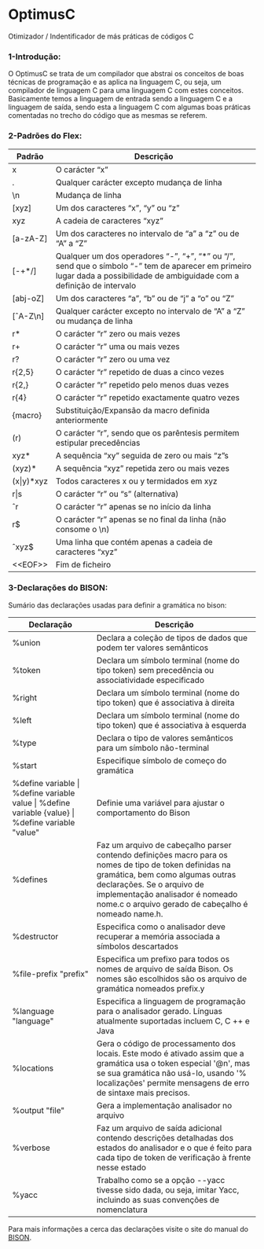 # OptimusC
Otimizador / Indentificador de más práticas de códigos C

### 1-Introdução:

O OptimusC se trata de um compilador que abstrai os conceitos de boas técnicas de programação e as aplica na linguagem C, ou seja, um compilador de linguagem C para uma linguagem C com estes conceitos. Basicamente temos a linguagem de entrada sendo a linguagem C e a linguagem de saída, sendo esta a linguagem C com algumas boas práticas comentadas no trecho do código que as mesmas se referem.


### 2-Padrões do Flex:

| Padrão | Descrição|
| ----| ----------- |
|x |O carácter “x”|
|. |Qualquer carácter excepto mudança de linha|
|\n |Mudança de linha|
|[xyz] |Um dos caracteres “x”, “y” ou “z”|
|xyz| A cadeia de caracteres “xyz”|
|[a-zA-Z] |Um dos caracteres no intervalo de “a” a “z” ou de “A” a “Z”|
|[-+*/]| Qualquer um dos operadores “-”, “+”, “*” ou “/”, send que o símbolo “-” tem de aparecer em primeiro lugar dada a possibilidade de ambiguidade com a definição de intervalo
|[abj-oZ]| Um dos caracteres “a”, “b” ou de “j” a “o” ou “Z”
|[ˆA-Z\n] |Qualquer carácter excepto no intervalo de “A” a “Z” ou mudança de linha|
|r* |O carácter “r” zero ou mais vezes|
|r+ |O carácter “r” uma ou mais vezes |
|r? |O carácter “r” zero ou uma vez|
|r{2,5}| O carácter “r” repetido de duas a cinco vezes|
|r{2,} |O carácter “r” repetido pelo menos duas vezes|
|r{4}| O carácter “r” repetido exactamente quatro vezes|
|{macro}| Substituição/Expansão da macro definida anteriormente|
|(r) |O carácter “r”, sendo que os parêntesis permitem estipular precedências|
|xyz* |A sequência “xy” seguida de zero ou mais “z”s|
|(xyz)* |A sequência “xyz” repetida zero ou mais vezes|
|(x\|y)*xyz |Todos caracteres x ou y termidados em xyz|
|r\|s |O carácter “r” ou “s” (alternativa)|
|ˆr |O carácter “r” apenas se no início da linha|
|r$ |O carácter “r” apenas se no final da linha (não consome o \n)|
|ˆxyz$| Uma linha que contém apenas a cadeia de caracteres “xyz”|
|<\<EOF>\>| Fim de ficheiro|

### 3-Declarações do BISON:

Sumário das declarações usadas para definir a gramática no bison:

| Declaração | Descrição|
| ----| ----------- |
|%union|Declara a coleção de tipos de dados que podem ter valores semânticos|
|%token|Declara um símbolo terminal (nome do tipo token) sem precedência ou associatividade especificado|
|%right|Declara um símbolo terminal (nome do tipo token) que é associativa à direita|
|%left|Declara um símbolo terminal (nome do tipo token) que é associativa à esquerda|
|%type|Declara o tipo de valores semânticos para um símbolo não-terminal|
|%start|Especifique símbolo de começo do gramática|
|%define variable \| %define variable value \| %define variable {value} \| %define variable "value"|Definie uma variável para ajustar o comportamento do Bison|
|%defines|Faz um arquivo de cabeçalho parser contendo definições macro para os nomes de tipo de token definidas na gramática, bem como algumas outras declarações. Se o arquivo de implementação analisador é nomeado nome.c o arquivo gerado de cabeçalho é nomeado name.h.|
|%destructor|Especifica como o analisador deve recuperar a memória associada a símbolos descartados|
|%file-prefix "prefix"|Especifica um prefixo para todos os nomes de arquivo de saída Bison. Os nomes são escolhidos são os arquivo de gramática nomeados prefix.y|
|%language "language"|Especifica a linguagem de programação para o analisador gerado. Línguas atualmente suportadas incluem C, C ++ e Java|
|%locations|Gera o código de processamento dos locais. Este modo é ativado assim que a gramática usa o token especial '@n', mas se sua gramática não usá-lo, usando '% localizações' permite mensagens de erro de sintaxe mais precisos.|
|%output "file"|Gera a implementação analisador no arquivo|
|%verbose|Faz um arquivo de saída adicional contendo descrições detalhadas dos estados do analisador e o que é feito para cada tipo de token de verificação à frente nesse estado|
|%yacc|Trabalho como se a opção --yacc tivesse sido dada, ou seja, imitar Yacc, incluindo as suas convenções de nomenclatura|

Para mais informações  a cerca das declarações visite o site do manual do [BISON](http://www.gnu.org/software/bison/manual/html_node/Decl-Summary.html).